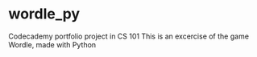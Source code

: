 # wordle_py
Codecademy portfolio project in CS 101
This is an excercise of the game Wordle, made with Python
